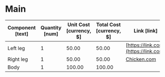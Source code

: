 # Main

| Component [text] | Quantity [num] | Unit Cost [currency, $] | Total Cost [currency, $] | Link [link] |
| --- | --- | --- | --- | --- |
| Left leg | 1 | 50.00 | 50.00 | [https://link.com](https://link.com) |
| Right leg | 1 | 50.00 | 50.00 | [Chicken.com](https://Chicken.com) |
| Body | 1 | 100.00 | 100.00 |  |

